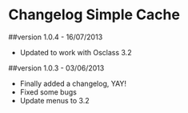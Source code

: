 Changelog Simple Cache
======================

##version 1.0.4 - 16/07/2013

* Updated to work with Osclass 3.2

##version 1.0.3 - 03/06/2013

* Finally added a changelog, YAY!
* Fixed some bugs
* Update menus to 3.2